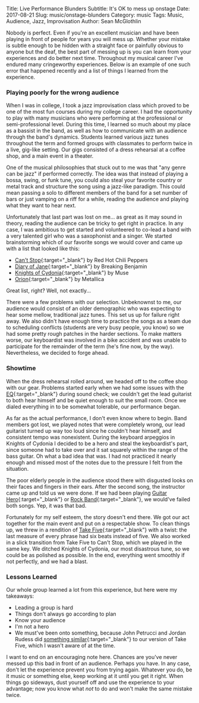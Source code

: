 Title: Live Performance Blunders
Subtitle: It's OK to mess up onstage
Date: 2017-08-21
Slug: music/onstage-blunders
Category: music
Tags: Music, Audience, Jazz, Improvisation
Author: Sean McGlothlin

Nobody is perfect. Even if you're an excellent musician and have been playing in front of people for years you will mess up. Whether your mistake is subtle enough to be hidden with a straight face or painfully obvious to anyone but the deaf, the best part of messing up is you can learn from your experiences and do better next time. Throughout my musical career I've endured many cringeworthy experiences. Below is an example of one such error that happened recently and a list of things I learned from the experience.

### Playing poorly for the wrong audience

When I was in college, I took a jazz improvisation class which proved to be one of the most fun courses during my college career. I had the opportunity to play with many musicians who were performing at the professional or semi-professional level. During this time, I learned so much about my place as a bassist in the band, as well as how to communicate with an audience through the band's dynamics. Students learned various jazz tunes throughout the term and formed groups with classmates to perform twice in a live, gig-like setting. Our gigs consisted of a dress rehearsal at a coffee shop, and a main event in a theater.

One of the musical philosophies that stuck out to me was that "any genre can be jazz" if performed correctly. The idea was that instead of playing a bossa, swing, or funk tune, you could also steal your favorite country or metal track and structure the song using a jazz-like paradigm. This could mean passing a solo to different members of the band for a set number of bars or just vamping on a riff for a while, reading the audience and playing what they want to hear next.

Unfortunately that last part was lost on me... as great as it may sound in theory, reading the audience can be tricky to get right in practice. In any case, I was ambitious to get started and volunteered to co-lead a band with a very talented girl who was a saxophonist and a singer. We started brainstorming which of our favorite songs we would cover and came up with a list that looked like this:

- [Can't Stop](https://youtu.be/TIUwLfpufs0){:target="_blank"} by Red Hot Chili Peppers
- [Diary of Jane](https://youtu.be/AiBG6vuLrzY){:target="_blank"} by Breaking Benjamin
- [Knights of Cydonia](https://youtu.be/z9D71pQaTnc){:target="_blank"} by Muse
- [Orion](https://youtu.be/c8qrwON1-zE){:target="_blank"} by Metallica

Great list, right? Well, not exactly...

There were a few problems with our selection. Unbeknownst to me, our audience would consist of an older demographic who was expecting to hear some mellow, traditional jazz tunes. This set us up for failure right away. We also didn't have enough time to practice the songs as a team due to scheduling conflicts (students are very busy people, you know) so we had some pretty rough patches in the harder sections. To make matters worse, our keyboardist was involved in a bike accident and was unable to participate for the remainder of the term (he's fine now, by the way). Nevertheless, we decided to forge ahead.

### Showtime

When the dress rehearsal rolled around, we headed off to the coffee shop with our gear. Problems started early when we had some issues with the [EQ](https://en.wikipedia.org/wiki/Equalization_(audio)){:target="_blank"} during sound check; we couldn't get the lead guitarist to both hear himself and be quiet enough to suit the small room. Once we dialed everything in to be somewhat tolerable, our performance began.

As far as the actual performance, I don't even know where to begin. Band members got lost, we played notes that were completely wrong, our lead guitarist turned up way too loud since he couldn't hear himself, and consistent tempo was nonexistent. During the keyboard arpeggios in Knights of Cydonia I decided to be a hero and steal the keyboardist's part, since someone had to take over and it sat squarely within the range of the bass guitar. Oh what a bad idea that was. I had not practiced it nearly enough and missed most of the notes due to the pressure I felt from the situation.

The poor elderly people in the audience stood there with disgusted looks on their faces and fingers in their ears. After the second song, the instructor came up and told us we were done. If we had been playing [Guitar Hero](https://en.wikipedia.org/wiki/Guitar_Hero){:target="_blank"} or [Rock Band](https://en.wikipedia.org/wiki/Rock_Band){:target="_blank"}, we would've failed both songs. Yep, it was that bad. 

Fortunately for my self esteem, the story doesn't end there. We got our act together for the main event and put on a respectable show. To clean things up, we threw in a rendition of [Take Five](https://youtu.be/vmDDOFXSgAs){:target="_blank"} with a twist: the last measure of every phrase had six beats instead of five. We also worked in a slick transition from Take Five to Can't Stop, which we played in the same key. We ditched Knights of Cydonia, our most disastrous tune, so we could be as polished as possible. In the end, everything went smoothly if not perfectly, and we had a blast.

### Lessons Learned

Our whole group learned a lot from this experience, but here were my takeaways:

- Leading a group is hard
- Things don't always go according to plan
- Know your audience
- I'm not a hero
- We must've been onto something, because John Petrucci and Jordan Rudess did [something similar](https://youtu.be/uBzfHkNDum4){:target="_blank"} to our version of Take Five, which I wasn't aware of at the time.

I want to end on an encouraging note here. Chances are you've never messed up this bad in front of an audience. Perhaps you have. In any case, don't let the experience prevent you from trying again. Whatever you do, be it music or something else, keep working at it until you get it right. When things go sideways, dust yourself off and use the experience to your advantage; now you know what *not* to do and won't make the same mistake twice.